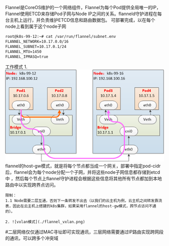 
Flannel是CoreOS维护的一个网络组件，Flannel为每个Pod提供全局唯一的IP，Flannel使用ETCD来存储Pod子网与Node IP之间的关系。flanneld守护进程在每台主机上运行，并负责维护ETCD信息和路由数据包。
可部署完成，以在每个node上看到属于这个node子网

    root@k8s-99-12:~# cat /var/run/flannel/subnet.env
    FLANNEL_NETWORK=10.17.0.0/16
    FLANNEL_SUBNET=10.17.0.1/24
    FLANNEL_MTU=1450
    FLANNEL_IPMASQ=true


工作模式
    1. ![hos-gw工作模式](./flannel_hos-gw.png)
        flannel的host-gw模式，就是将每个节点都当成一个网关，部署中指定pod-cidr后，flannel会为每个node分配一个子网，并将这些node子网信息都存储到etcd中
    ，然后每个节点上flannel守护进程会根据这些信息将其他所有节点都加到本地路由中以实现跨界点访问。
    
    限制：
    1.1 Node需要二层互通，否则下一条转发不出去（以我们的云主机为例，云主机之间转发靠流表，因此在云主机上搭建的k8s集群，如果采用flannel的host-gw模式，跨节点访问不通的）。

    2. ![vxlan模式](./flannel_vxlan.png)
        

#二层网络仅仅通过MAC寻址即可实现通讯，三层网络需要通过IP路由实现跨网段的通讯，可以跨多个冲突域
